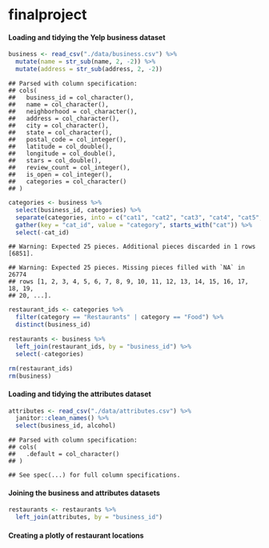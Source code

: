 finalproject
================

#### Loading and tidying the Yelp business dataset

``` r
business <- read_csv("./data/business.csv") %>% 
  mutate(name = str_sub(name, 2, -2)) %>% 
  mutate(address = str_sub(address, 2, -2))
```

    ## Parsed with column specification:
    ## cols(
    ##   business_id = col_character(),
    ##   name = col_character(),
    ##   neighborhood = col_character(),
    ##   address = col_character(),
    ##   city = col_character(),
    ##   state = col_character(),
    ##   postal_code = col_integer(),
    ##   latitude = col_double(),
    ##   longitude = col_double(),
    ##   stars = col_double(),
    ##   review_count = col_integer(),
    ##   is_open = col_integer(),
    ##   categories = col_character()
    ## )

``` r
categories <- business %>% 
  select(business_id, categories) %>% 
  separate(categories, into = c("cat1", "cat2", "cat3", "cat4", "cat5", "cat6", "cat7", "cat8", "cat9", "cat10", "cat11", "cat12", "cat13", "cat14", "cat15", "cat16", "cat17", "cat18", "cat19", "cat20", "cat21", "cat22", "cat23", "cat24", "cat25"), sep  = ";") %>% 
  gather(key = "cat_id", value = "category", starts_with("cat")) %>% 
  select(-cat_id) 
```

    ## Warning: Expected 25 pieces. Additional pieces discarded in 1 rows [6851].

    ## Warning: Expected 25 pieces. Missing pieces filled with `NA` in 26774
    ## rows [1, 2, 3, 4, 5, 6, 7, 8, 9, 10, 11, 12, 13, 14, 15, 16, 17, 18, 19,
    ## 20, ...].

``` r
restaurant_ids <- categories %>% 
  filter(category == "Restaurants" | category == "Food") %>% 
  distinct(business_id)

restaurants <- business %>% 
  left_join(restaurant_ids, by = "business_id") %>% 
  select(-categories)

rm(restaurant_ids)
rm(business)
```

#### Loading and tidying the attributes dataset

``` r
attributes <- read_csv("./data/attributes.csv") %>% 
  janitor::clean_names() %>% 
  select(business_id, alcohol)
```

    ## Parsed with column specification:
    ## cols(
    ##   .default = col_character()
    ## )

    ## See spec(...) for full column specifications.

#### Joining the business and attributes datasets

``` r
restaurants <- restaurants %>% 
  left_join(attributes, by = "business_id")
```

#### Creating a plotly of restaurant locations
